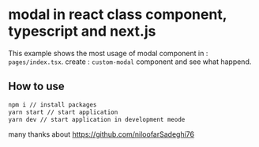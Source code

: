 # modal in react class component, typescript and next.js

This example shows the most usage of modal component in : `pages/index.tsx`. create : `custom-modal` component and see what happend.

## How to use

```bash
npm i // install packages
yarn start // start application
yarn dev // start application in development meode
```

many thanks about https://github.com/niloofarSadeghi76
